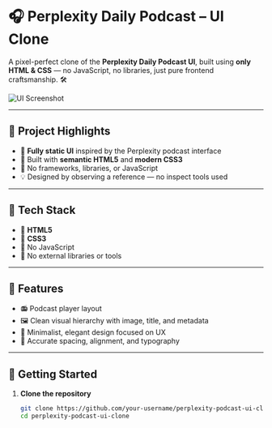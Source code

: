 # 🎧 Perplexity Daily Podcast – UI Clone

A pixel-perfect clone of the **Perplexity Daily Podcast UI**, built using **only HTML & CSS** — no JavaScript, no libraries, just pure frontend craftsmanship. 🛠️

![UI Screenshot](./Screenshot_20250531_181231.png)

---

## 🌟 Project Highlights

- 🎨 **Fully static UI** inspired by the Perplexity podcast interface
- 🧱 Built with **semantic HTML5** and **modern CSS3**
- 🚫 No frameworks, libraries, or JavaScript
- 💡 Designed by observing a reference — no inspect tools used

---

## 🧰 Tech Stack

- 🔹 **HTML5**
- 🔹 **CSS3**
- 🚫 No JavaScript
- 🚫 No external libraries or tools

---

## 📌 Features

- 📻 Podcast player layout
- 🖼️ Clean visual hierarchy with image, title, and metadata
- 🧼 Minimalist, elegant design focused on UX
- 🎯 Accurate spacing, alignment, and typography

---

## 🚀 Getting Started

1. **Clone the repository**
   ```bash
   git clone https://github.com/your-username/perplexity-podcast-ui-clone.git
   cd perplexity-podcast-ui-clone
